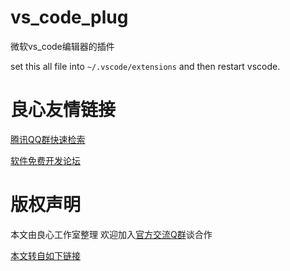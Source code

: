 # vs_code_plug
微软vs_code编辑器的插件

set this all file into `~/.vscode/extensions` and then restart vscode.


 # 良心友情链接

[腾讯QQ群快速检索](http://u.720life.cn/s/8cf73f7c)

[软件免费开发论坛](http://u.720life.cn/s/bbb01dc0)

# 版权声明 

本文由良心工作室整理 欢迎加入[官方交流Q群](https://u.720life.cn/s/f2316816)谈合作

[本文转自如下链接](http://u.720life.cn/g/2e71d0f0a5c601172267ba20d3a43c6e0f7e9ba53bff8163260a3c502ab135e66cb68e8c3ad6de931da6808bafbfbf90f3eb69ca1d7dcc9d98430152db14e428)